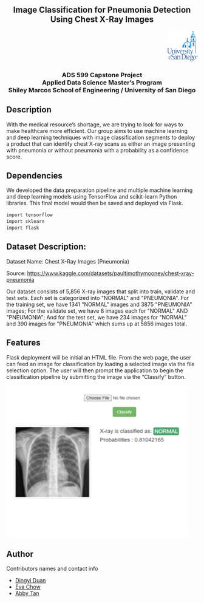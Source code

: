 <h2 align="center"> Image Classification for Pneumonia Detection Using Chest X-Ray Images</h2>
<div align="right">
<img src="Image Folder/USD Logo.png" alt="Logo" width="80" height="80">
</div>
<h3 align="center"> ADS 599 Capstone Project <br /> 
  Applied Data Science Master’s Program <br /> 
  Shiley Marcos School of Engineering / University of San Diego 
</h3>

## Description
With the medical resource’s shortage, we are trying to look for ways to make healthcare more efficient. Our group aims to use machine learning and deep learning techniques with image classification segments to deploy a product that can identify chest X-ray scans as either an image presenting with pneumonia or without pneumonia with a probability as a confidence score.

## Dependencies
We developed the data preparation pipeline and multiple machine learning and deep learning models using TensorFlow and scikit-learn Python libraries. This final model would then be saved and deployed via Flask. 
```sh
import tensorflow
import sklearn
import flask
```

## Dataset Description:
Dataset Name: Chest X-Ray Images (Pneumonia)

Source: https://www.kaggle.com/datasets/paultimothymooney/chest-xray-pneumonia

Our dataset consists of 5,856 X-ray images that split into train, validate and test sets. Each set is categorized into "NORMAL" and "PNEUMONIA". For the training set, we have 1341 "NORMAL" images and 3875 "PNEUMONIA" images; For the validate set, we have 8 images each for "NORMAL" AND "PNEUMONIA"; And for the test set, we have 234 images for "NORMAL" and 390 images for "PNEUMONIA" which sums up at 5856 images total.

## Features
Flask deployment will be initial an HTML file. From the web page, the user can feed an image for classification by loading a selected image via the file selection option. The user will then prompt the application to begin the classification pipeline by submitting the image via the “Classify” button.

 <img src="Image Folder/Flask Demo.png" alt="Logo" width="480" height="400">

## Author
Contributors names and contact info

* <a href="https://github.com/dingyiduan7"> Dingyi Duan </a> <br />
* <a href="https://github.com/evchow"> Eva Chow </a> <br />
* <a href="https://github.com/Abby-Tan"> Abby Tan </a> <br />
